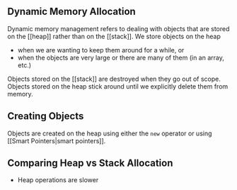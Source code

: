 ## Dynamic Memory Allocation

Dynamic memory management refers to dealing with objects that are stored on the [[heap]] rather than on the [[stack]]. We store objects on the heap 
- when we are wanting to keep them around for a while, or
- when the objects are very large or there are many of them (in an array, etc.)


Objects stored on the [[stack]] are destroyed when they go out of scope. Objects stored on the heap stick around until we explicitly delete them from memory.

## Creating Objects

Objects are created on the heap using either the `new` operator or using [[Smart Pointers|smart pointers]].

## Comparing Heap vs Stack Allocation

- Heap operations are slower